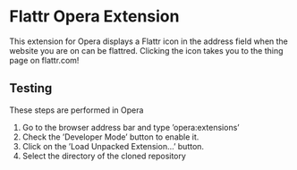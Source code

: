 Flattr Opera Extension
======================

This extension for Opera displays a Flattr icon in the address field when the
website you are on can be flattred. Clicking the icon takes you to the thing
page on flattr.com!

Testing
-------

These steps are performed in Opera

 1. Go to the browser address bar and type ’opera:extensions’
 2. Check the ’Developer Mode’ button to enable it.
 3. Click on the ’Load Unpacked Extension…’ button.
 4. Select the directory of the cloned repository

